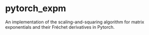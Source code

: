 # pytorch_expm
An implementation of the scaling-and-squaring algorithm for matrix exponentials and their Fréchet derivatives in Pytorch.
